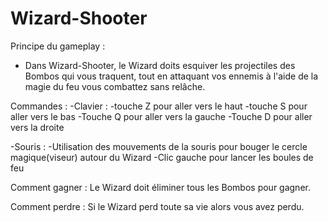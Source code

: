 # Wizard-Shooter

Principe du gameplay :
- Dans Wizard-Shooter, le Wizard doits esquiver les projectiles des Bombos qui vous traquent, tout en attaquant vos ennemis à l'aide de la magie du feu vous combattez sans relâche. 

Commandes :
-Clavier :
  -touche Z pour aller vers le haut
  -touche S pour aller vers le bas
  -Touche Q pour aller vers la gauche
  -Touche D pour aller vers la droite
  
-Souris :
  -Utilisation des mouvements de la souris pour bouger le cercle magique(viseur) autour du Wizard
  -Clic gauche pour lancer les boules de feu

  Comment gagner :
  Le Wizard doit éliminer tous les Bombos pour gagner.

  Comment perdre : 
  Si le Wizard perd toute sa vie alors vous avez perdu.
  
